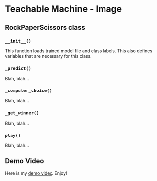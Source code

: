 # Teachable Machine - Image

## RockPaperScissors class

### `__init__()`

This function loads trained model file and class labels. This also defines variables that are necessary for this class.


### `_predict()`        
Blah, blah...

### `_computer_choice()`
Blah, blah...


### `_get_winner()`
Blah, blah...


### `play()`
Blah, blah...

## Demo Video

Here is my [demo video](https://youtu.be/8bh72KUYh1U). Enjoy!